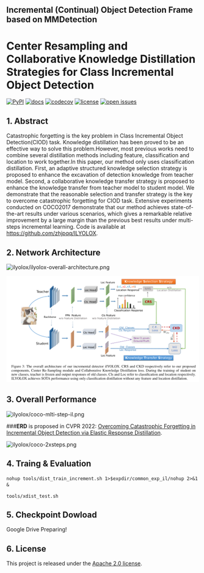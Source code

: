 ## Incremental (Continual) Object Detection Frame based on MMDetection

# Center Resampling and Collaborative Knowledge Distillation Strategies for Class Incremental Object Detection

[comment]: <> (MMDetection is an open source object detection toolbox based on PyTorch. It is)

[comment]: <> (a part of the [OpenMMLab]&#40;https://openmmlab.com/&#41; project.)

[comment]: <> (The master branch works with **PyTorch 1.5+**.)

[![PyPI](https://img.shields.io/pypi/v/mmdet)](https://pypi.org/project/mmdet)
[![docs](https://img.shields.io/badge/docs-latest-blue)](https://mmdetection.readthedocs.io/en/latest/)
[![codecov](https://codecov.io/gh/open-mmlab/mmdetection/branch/master/graph/badge.svg)](https://codecov.io/gh/open-mmlab/mmdetection)
[![license](https://img.shields.io/github/license/open-mmlab/mmdetection.svg)](https://github.com/open-mmlab/mmdetection/blob/master/LICENSE)
[![open issues](https://isitmaintained.com/badge/open/open-mmlab/mmdetection.svg)](https://github.com/open-mmlab/mmdetection/issues)


## 1. Abstract
Catastrophic forgetting is the key problem in Class Incremental Object Detection(CIOD) task. 
Knowledge distillation has been proved to be an effective way to solve this problem.However, 
most previous works need to combine several distillation methods including feature, 
classification and location to work together.In this paper, our method only uses classification 
distillation. First, an adaptive structured knowledge selection strategy is proposed to enhance 
the excavation of detection knowledge from teacher model. Second, a collaborative knowledge 
transfer strategy is proposed to enhance the knowledge transfer from teacher model to student 
model. We demonstrate that the reasonable selection and transfer strategy is the key to overcome 
catastrophic forgetting for CIOD task. Extensive experiments conducted on COCO2017 demonstrate 
that our method achieves state-of-the-art results under various scenarios, which gives a remarkable 
relative improvement by a large margin than the previous best results under multi-steps incremental 
learning. Code is available at https://github.com/zhjpqq/ILYOLOX.


## 2. Network Architecture

![ilyolox/ilyolox-overall-architecture.png](https://img-blog.csdnimg.cn/67a88f7bf1be4dbca3fe6812bed37d66.png)

![ilyolox/ilyolox-overall-architecture.png](ilyolox/ilyolox-overall-architecture.png)


## 3. Overall Performance

[comment]: <> (![ilyolox/coco-mlti-step-il.png]&#40;ilyolox/coco-mlti-step-il.png&#41;)

![ilyolox/coco-mlti-step-il.png](https://img-blog.csdnimg.cn/7bfdfd09c9904baeb500da93eb8ff12b.png)


###**ERD** is proposed in CVPR 2022: [Overcoming Catastrophic Forgetting in Incremental Object Detection via Elastic Response Distillation](https://arxiv.org/abs/2204.02136).


[comment]: <> (![ilyolox/coco-2xsteps.png]&#40;ilyolox/coco-2xsteps.png&#41;)

![ilyolox/coco-2xsteps.png](https://img-blog.csdnimg.cn/49e0ffa12cb245f19688ebce53cf5070.png)


## 4. Traing & Evaluation

```
nohup tools/dist_train_increment.sh 1>$expdir/common_exp_il/nohup 2>&1 &
```

```
tools/xdist_test.sh
```

## 5. Checkpoint Dowload

Google Drive Preparing!  


## 6. License

This project is released under the [Apache 2.0 license](LICENSE).

